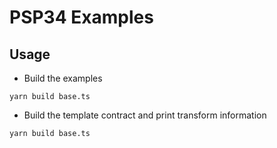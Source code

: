 # PSP34 Examples


## Usage
- Build the examples
```
yarn build base.ts
```
- Build the template contract and print transform information
```
yarn build base.ts
```
